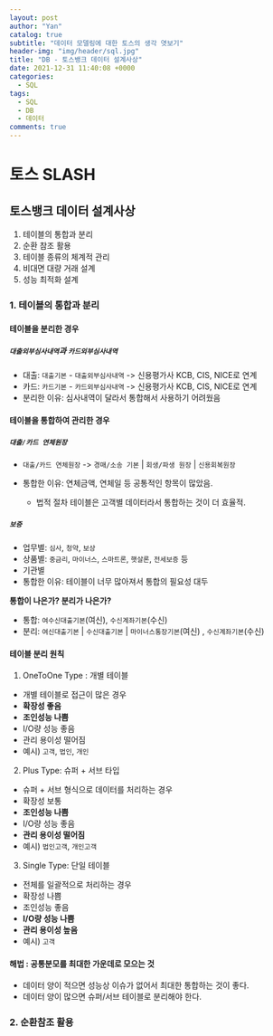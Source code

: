 ```yaml
---
layout: post
author: "Yan"
catalog: true
subtitle: "데이터 모델링에 대한 토스의 생각 엿보기"
header-img: "img/header/sql.jpg"
title: "DB - 토스뱅크 데이터 설계사상"
date: 2021-12-31 11:40:08 +0000
categories:
  - SQL
tags:
  - SQL
  - DB
  - 데이터
comments: true
---
```


# 토스 SLASH

## 토스뱅크 데이터 설계사상

1. 테이블의 통합과 분리
2. 순환 참조 활용
3. 테이블 종류의 체계적 관리
4. 비대면 대량 거래 설계
5. 성능 최적화 설계

### 1. 테이블의 통합과 분리

#### 테이블을 분리한 경우

##### `대출외부심사내역`과 `카드외부심사내역`

- 대출: `대출기본` - `대출외부심사내역` -> 신용평가사 KCB, CIS, NICE로 연계
- 카드: `카드기본` - `카드외부심사내역` -> 신용평가사 KCB, CIS, NICE로 연계
- 분리한 이유: 심사내역이 달라서 통합해서 사용하기 어려웠음

#### 테이블을 통합하여 관리한 경우

##### `대출/카드 연체원장`

- `대출/카드 연체원장` -> `경매/소송 기본` | `회생/파생 원장` | `신용회복원장`

- 통합한 이유: 연체금액, 연체일 등 공통적인 항목이 많았음.
  - 법적 절차 테이블은 고객별 데이터라서 통합하는 것이 더 효율적.

##### `보증`

- 업무별: `심사`, `청약`, `보상`
- 상품별: `중금리`, `마이너스`, `스마트론`, `햇살론`, `전세보증` 등
- 기관별
- 통합한 이유: 테이블이 너무 많아져서 통합의 필요성 대두

**통합이 나은가? 분리가 나은가?**

- 통합: `여수신대출기본`(여신), `수신계좌기본`(수신)
- 분리: `여신대출기본` | `수신대출기본` | `마이너스통장기본`(여신) , `수신계좌기본`(수신)

#### 테이블 분리 원칙

1. OneToOne Type : 개별 테이블

- 개별 테이블로 접근이 많은 경우
- **확장성 좋음**
- **조인성능 나쁨**
- I/O량 성능 좋음
- 관리 용이성 떨어짐
- 예시) `고객`, `법인`, `개인`

2. Plus Type: 슈퍼 + 서브 타입

- 슈퍼 + 서브 형식으로 데이터를 처리하는 경우
- 확장성 보통
- **조인성능 나쁨**
- I/O량 성능 좋음
- **관리 용이성 떨어짐**
- 예시) `법인고객`, `개인고객`

3. Single Type: 단일 테이블

- 전체를 일괄적으로 처리하는 경우
- 확장성 나쁨
- 조인성능 좋음
- **I/O량 성능 나쁨**
- **관리 용이성 높음**
- 예시) `고객`

#### 해법 : 공통분모를 최대한 가운데로 모으는 것

- 데이터 양이 적으면 성능상 이슈가 없어서 최대한 통합하는 것이 좋다.
- 데이터 양이 많으면 슈퍼/서브 테이블로 분리해야 한다.

### 2. 순환참조 활용
